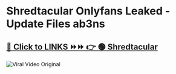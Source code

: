 
 # Shredtacular Onlyfans Leaked - Update Files ab3ns

## <h2><a href="https://clipsfans.com/Shredtacular&ref=git">🔗 Click to LINKS ⏩⏩ 👉 🟢 Shredtacular </a></h2>

<a href="https://clipsfans.com/Shredtacular&ref=git" rel="nofollow" data-target="animated-image.originalLink"><img src="https://i.ibb.co.com/xMMVF88/686577567.gif" alt="Viral Video Original" style="max-width: 100%; display: inline-block;" data-target="animated-image.originalImage"></a>

